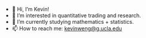 - 👋 Hi, I’m Kevin!
- 👀 I’m interested in quantitative trading and research.
- 🌱 I’m currently studying mathematics + statistics.
- 📫 How to reach me: kevinweng@g.ucla.edu

<!---
kevweng/kevweng is a ✨ special ✨ repository because its `README.md` (this file) appears on your GitHub profile.
You can click the Preview link to take a look at your changes.
--->
